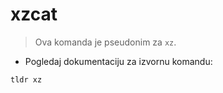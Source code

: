 # xzcat

> Ova komanda je pseudonim za `xz`.

- Pogledaj dokumentaciju za izvornu komandu:

`tldr xz`
